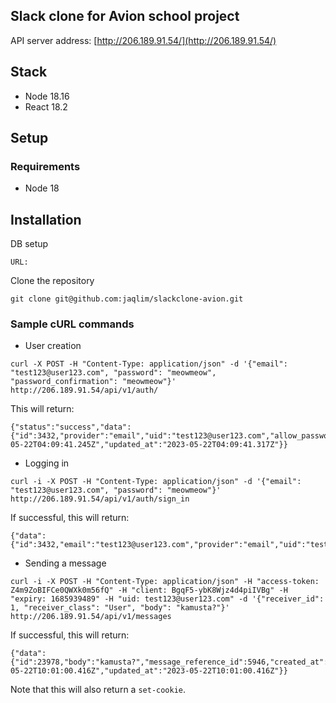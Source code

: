 ## Slack clone for Avion school project
API server address: [http://206.189.91.54/](http://206.189.91.54/)

## Stack
* Node 18.16
* React 18.2


## Setup

### Requirements

* Node 18

## Installation

DB setup

```
URL: 
```

Clone the repository

```
git clone git@github.com:jaqlim/slackclone-avion.git
```


### Sample cURL commands

* User creation
```
curl -X POST -H "Content-Type: application/json" -d '{"email": "test123@user123.com", "password": "meowmeow", "password_confirmation": "meowmeow"}' http://206.189.91.54/api/v1/auth/
```

This will return:
```
{"status":"success","data":{"id":3432,"provider":"email","uid":"test123@user123.com","allow_password_change":false,"name":null,"nickname":null,"image":null,"email":"test123@user123.com","created_at":"2023-05-22T04:09:41.245Z","updated_at":"2023-05-22T04:09:41.317Z"}}
```

* Logging in
```
curl -i -X POST -H "Content-Type: application/json" -d '{"email": "test123@user123.com", "password": "meowmeow"}' http://206.189.91.54/api/v1/auth/sign_in
```

If successful, this will return:
```
{"data":{"id":3432,"email":"test123@user123.com","provider":"email","uid":"test123@user123.com","allow_password_change":false,"name":null,"nickname":null,"image":null}
```

* Sending a message
```
curl -i -X POST -H "Content-Type: application/json" -H "access-token: Z4m9ZoBIFCe0QWXk0m56fQ" -H "client: BgqF5-ybK8Wjz4d4piIVBg" -H "expiry: 1685939489" -H "uid: test123@user123.com" -d '{"receiver_id": 1, "receiver_class": "User", "body": "kamusta?"}' http://206.189.91.54/api/v1/messages
```

If successful, this will return:
```
{"data":{"id":23978,"body":"kamusta?","message_reference_id":5946,"created_at":"2023-05-22T10:01:00.416Z","updated_at":"2023-05-22T10:01:00.416Z"}}
```
Note that this will also return a `set-cookie`.
